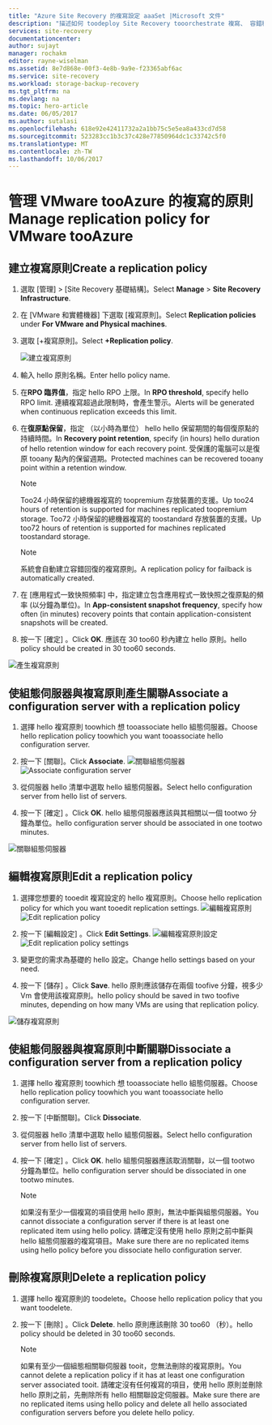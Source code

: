 ```yaml
---
title: "Azure Site Recovery 的複寫設定 aaaSet |Microsoft 文件"
description: "描述如何 toodeploy Site Recovery tooorchestrate 複寫、 容錯移轉和復原 VMM 中的 HYPER-V Vm 的雲端 tooAzure。"
services: site-recovery
documentationcenter: 
author: sujayt
manager: rochakm
editor: rayne-wiselman
ms.assetid: 8e7d868e-00f3-4e8b-9a9e-f23365abf6ac
ms.service: site-recovery
ms.workload: storage-backup-recovery
ms.tgt_pltfrm: na
ms.devlang: na
ms.topic: hero-article
ms.date: 06/05/2017
ms.author: sutalasi
ms.openlocfilehash: 618e92e42411732a2a1bb75c5e5ea8a433cd7d58
ms.sourcegitcommit: 523283cc1b3c37c428e77850964dc1c33742c5f0
ms.translationtype: MT
ms.contentlocale: zh-TW
ms.lasthandoff: 10/06/2017
---
```

# <a name="manage-replication-policy-for-vmware-tooazure"></a><span data-ttu-id="1cff1-103">管理 VMware tooAzure 的複寫的原則</span><span class="sxs-lookup"><span data-stu-id="1cff1-103">Manage replication policy for VMware tooAzure</span></span>


## <a name="create-a-replication-policy"></a><span data-ttu-id="1cff1-104">建立複寫原則</span><span class="sxs-lookup"><span data-stu-id="1cff1-104">Create a replication policy</span></span>

1. <span data-ttu-id="1cff1-105">選取 [管理] > [Site Recovery 基礎結構]。</span><span class="sxs-lookup"><span data-stu-id="1cff1-105">Select **Manage** > **Site Recovery Infrastructure**.</span></span>
2. <span data-ttu-id="1cff1-106">在 [VMware 和實體機器] 下選取 [複寫原則]。</span><span class="sxs-lookup"><span data-stu-id="1cff1-106">Select **Replication policies** under **For VMware and Physical machines**.</span></span>
3. <span data-ttu-id="1cff1-107">選取 [+複寫原則]。</span><span class="sxs-lookup"><span data-stu-id="1cff1-107">Select **+Replication policy**.</span></span>

    ![建立複寫原則](./media/site-recovery-setup-replication-settings-vmware/createpolicy.png)

4. <span data-ttu-id="1cff1-109">輸入 hello 原則名稱。</span><span class="sxs-lookup"><span data-stu-id="1cff1-109">Enter hello policy name.</span></span>

5. <span data-ttu-id="1cff1-110">在**RPO 臨界值**，指定 hello RPO 上限。</span><span class="sxs-lookup"><span data-stu-id="1cff1-110">In **RPO threshold**, specify hello RPO limit.</span></span> <span data-ttu-id="1cff1-111">連續複寫超過此限制時，會產生警示。</span><span class="sxs-lookup"><span data-stu-id="1cff1-111">Alerts will be generated when continuous replication exceeds this limit.</span></span>
6. <span data-ttu-id="1cff1-112">在**復原點保留**，指定 （以小時為單位） hello hello 保留期間的每個復原點的持續時間。</span><span class="sxs-lookup"><span data-stu-id="1cff1-112">In **Recovery point retention**, specify (in hours) hello duration of hello retention window for each recovery point.</span></span> <span data-ttu-id="1cff1-113">受保護的電腦可以是復原 tooany 點內的保留週期。</span><span class="sxs-lookup"><span data-stu-id="1cff1-113">Protected machines can be recovered tooany point within a retention window.</span></span>

    > [!NOTE]
    > <span data-ttu-id="1cff1-114">Too24 小時保留的總機器複寫的 toopremium 存放裝置的支援。</span><span class="sxs-lookup"><span data-stu-id="1cff1-114">Up too24 hours of retention is supported for machines replicated toopremium storage.</span></span> <span data-ttu-id="1cff1-115">Too72 小時保留的總機器複寫的 toostandard 存放裝置的支援。</span><span class="sxs-lookup"><span data-stu-id="1cff1-115">Up too72 hours of retention is supported for machines replicated toostandard storage.</span></span>

    > [!NOTE]
    > <span data-ttu-id="1cff1-116">系統會自動建立容錯回復的複寫原則。</span><span class="sxs-lookup"><span data-stu-id="1cff1-116">A replication policy for failback is automatically created.</span></span>

7. <span data-ttu-id="1cff1-117">在 [應用程式一致快照頻率] 中，指定建立包含應用程式一致快照之復原點的頻率 (以分鐘為單位)。</span><span class="sxs-lookup"><span data-stu-id="1cff1-117">In **App-consistent snapshot frequency**, specify how often (in minutes) recovery points that contain application-consistent snapshots will be created.</span></span>

8. <span data-ttu-id="1cff1-118">按一下 [確定] 。</span><span class="sxs-lookup"><span data-stu-id="1cff1-118">Click **OK**.</span></span> <span data-ttu-id="1cff1-119">應該在 30 too60 秒內建立 hello 原則。</span><span class="sxs-lookup"><span data-stu-id="1cff1-119">hello policy should be created in 30 too60 seconds.</span></span>

![產生複寫原則](./media/site-recovery-setup-replication-settings-vmware/Creating-Policy.png)

## <a name="associate-a-configuration-server-with-a-replication-policy"></a><span data-ttu-id="1cff1-121">使組態伺服器與複寫原則產生關聯</span><span class="sxs-lookup"><span data-stu-id="1cff1-121">Associate a configuration server with a replication policy</span></span>
1. <span data-ttu-id="1cff1-122">選擇 hello 複寫原則 toowhich 想 tooassociate hello 組態伺服器。</span><span class="sxs-lookup"><span data-stu-id="1cff1-122">Choose hello replication policy toowhich you want tooassociate hello configuration server.</span></span>
2. <span data-ttu-id="1cff1-123">按一下 [關聯]。</span><span class="sxs-lookup"><span data-stu-id="1cff1-123">Click **Associate**.</span></span>
<span data-ttu-id="1cff1-124">![關聯組態伺服器](./media/site-recovery-setup-replication-settings-vmware/Associate-CS-1.PNG)</span><span class="sxs-lookup"><span data-stu-id="1cff1-124">![Associate configuration server](./media/site-recovery-setup-replication-settings-vmware/Associate-CS-1.PNG)</span></span>

3. <span data-ttu-id="1cff1-125">從伺服器 hello 清單中選取 hello 組態伺服器。</span><span class="sxs-lookup"><span data-stu-id="1cff1-125">Select hello configuration server from hello list of servers.</span></span>
4. <span data-ttu-id="1cff1-126">按一下 [確定] 。</span><span class="sxs-lookup"><span data-stu-id="1cff1-126">Click **OK**.</span></span> <span data-ttu-id="1cff1-127">hello 組態伺服器應該與其相關以一個 tootwo 分鐘為單位。</span><span class="sxs-lookup"><span data-stu-id="1cff1-127">hello configuration server should be associated in one tootwo minutes.</span></span>

![關聯組態伺服器](./media/site-recovery-setup-replication-settings-vmware/Associate-CS-2.png)

## <a name="edit-a-replication-policy"></a><span data-ttu-id="1cff1-129">編輯複寫原則</span><span class="sxs-lookup"><span data-stu-id="1cff1-129">Edit a replication policy</span></span>
1. <span data-ttu-id="1cff1-130">選擇您想要的 tooedit 複寫設定的 hello 複寫原則。</span><span class="sxs-lookup"><span data-stu-id="1cff1-130">Choose hello replication policy for which you want tooedit replication settings.</span></span>
<span data-ttu-id="1cff1-131">![編輯複寫原則](./media/site-recovery-setup-replication-settings-vmware/Select-Policy.png)</span><span class="sxs-lookup"><span data-stu-id="1cff1-131">![Edit replication policy](./media/site-recovery-setup-replication-settings-vmware/Select-Policy.png)</span></span>

2. <span data-ttu-id="1cff1-132">按一下 [編輯設定] 。</span><span class="sxs-lookup"><span data-stu-id="1cff1-132">Click **Edit Settings**.</span></span>
<span data-ttu-id="1cff1-133">![編輯複寫原則設定](./media/site-recovery-setup-replication-settings-vmware/Edit-Policy.png)</span><span class="sxs-lookup"><span data-stu-id="1cff1-133">![Edit replication policy settings](./media/site-recovery-setup-replication-settings-vmware/Edit-Policy.png)</span></span>

3. <span data-ttu-id="1cff1-134">變更您的需求為基礎的 hello 設定。</span><span class="sxs-lookup"><span data-stu-id="1cff1-134">Change hello settings based on your need.</span></span>
4. <span data-ttu-id="1cff1-135">按一下 [儲存] 。</span><span class="sxs-lookup"><span data-stu-id="1cff1-135">Click **Save**.</span></span> <span data-ttu-id="1cff1-136">hello 原則應該儲存在兩個 toofive 分鐘，視多少 Vm 會使用該複寫原則。</span><span class="sxs-lookup"><span data-stu-id="1cff1-136">hello policy should be saved in two toofive minutes, depending on how many VMs are using that replication policy.</span></span>

![儲存複寫原則](./media/site-recovery-setup-replication-settings-vmware/Save-Policy.png)

## <a name="dissociate-a-configuration-server-from-a-replication-policy"></a><span data-ttu-id="1cff1-138">使組態伺服器與複寫原則中斷關聯</span><span class="sxs-lookup"><span data-stu-id="1cff1-138">Dissociate a configuration server from a replication policy</span></span>
1. <span data-ttu-id="1cff1-139">選擇 hello 複寫原則 toowhich 想 tooassociate hello 組態伺服器。</span><span class="sxs-lookup"><span data-stu-id="1cff1-139">Choose hello replication policy toowhich you want tooassociate hello configuration server.</span></span>
2. <span data-ttu-id="1cff1-140">按一下 [中斷關聯]。</span><span class="sxs-lookup"><span data-stu-id="1cff1-140">Click **Dissociate**.</span></span>
3. <span data-ttu-id="1cff1-141">從伺服器 hello 清單中選取 hello 組態伺服器。</span><span class="sxs-lookup"><span data-stu-id="1cff1-141">Select hello configuration server from hello list of servers.</span></span>
4. <span data-ttu-id="1cff1-142">按一下 [確定] 。</span><span class="sxs-lookup"><span data-stu-id="1cff1-142">Click **OK**.</span></span> <span data-ttu-id="1cff1-143">hello 組態伺服器應該取消關聯，以一個 tootwo 分鐘為單位。</span><span class="sxs-lookup"><span data-stu-id="1cff1-143">hello configuration server should be dissociated in one tootwo minutes.</span></span>

    > [!NOTE]
    > <span data-ttu-id="1cff1-144">如果沒有至少一個複寫的項目使用 hello 原則，無法中斷與組態伺服器。</span><span class="sxs-lookup"><span data-stu-id="1cff1-144">You cannot dissociate a configuration server if there is at least one replicated item using hello policy.</span></span> <span data-ttu-id="1cff1-145">請確定沒有使用 hello 原則之前中斷與 hello 組態伺服器的複寫項目。</span><span class="sxs-lookup"><span data-stu-id="1cff1-145">Make sure there are no replicated items using hello policy before you dissociate hello configuration server.</span></span>

## <a name="delete-a-replication-policy"></a><span data-ttu-id="1cff1-146">刪除複寫原則</span><span class="sxs-lookup"><span data-stu-id="1cff1-146">Delete a replication policy</span></span>

1. <span data-ttu-id="1cff1-147">選擇 hello 複寫原則的 toodelete。</span><span class="sxs-lookup"><span data-stu-id="1cff1-147">Choose hello replication policy that you want toodelete.</span></span>
2. <span data-ttu-id="1cff1-148">按一下 [刪除] 。</span><span class="sxs-lookup"><span data-stu-id="1cff1-148">Click **Delete**.</span></span> <span data-ttu-id="1cff1-149">hello 原則應該刪除 30 too60 （秒）。</span><span class="sxs-lookup"><span data-stu-id="1cff1-149">hello policy should be deleted in 30 too60 seconds.</span></span>

    > [!NOTE]
    > <span data-ttu-id="1cff1-150">如果有至少一個組態相關聯伺服器 tooit，您無法刪除的複寫原則。</span><span class="sxs-lookup"><span data-stu-id="1cff1-150">You cannot delete a replication policy if it has at least one configuration server associated tooit.</span></span> <span data-ttu-id="1cff1-151">請確定沒有任何複寫的項目，使用 hello 原則並刪除 hello 原則之前，先刪除所有 hello 相關聯設定伺服器。</span><span class="sxs-lookup"><span data-stu-id="1cff1-151">Make sure there are no replicated items using hello policy and delete all hello associated configuration servers before you delete hello policy.</span></span>
